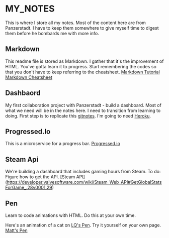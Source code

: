 # MY_NOTES
This is where I store all my notes. Most of the content here are from Panzerstadt. I have to keep them somewhere to give myself time to digest them before he bombards me with more info. 

## Markdown
This readme file is stored as Markdown. I gather that it's the improvement of HTML. You've gotta learn it to progress. Start remembering the codes so that you don't have to keep referring to the cheatsheet.
[Markdown Tutorial](https://www.markdowntutorial.com/lesson/1/)
[Markdown Cheatsheet](https://github.com/adam-p/markdown-here/wiki/Markdown-Cheatsheet)

## Dashbaord
My first collaboration project with Panzerstadt - build a dashboard. Most of what we need will be in the notes here. I need to transition from learning to doing.
First step is to replicate this [gitnotes](http://gitnotes.herokuapp.com/). 
I'm going to need [Heroku](https://dashboard.heroku.com/apps).

## Progressed.Io
This is a microservice for a progress bar. 
[Progressed.io](https://github.com/fehmicansaglam/progressed.io)

## Steam Api
We're building a dashboard that includes gaming hours from Steam.
To do: Figure how to get the API.
[Steam API] (https://developer.valvesoftware.com/wiki/Steam_Web_API#GetGlobalStatsForGame_.28v0001.29)

## Pen
Learn to code animations with HTML. Do this at your own time.

Here's an animation of a cat on [LQ's Pen](https://codepen.io/panzerstadt/pen/gejzGV).
Try it yourself on your own page. 
[Matt's Pen](https://codepen.io/mayojich/pen/NYOXpm)

